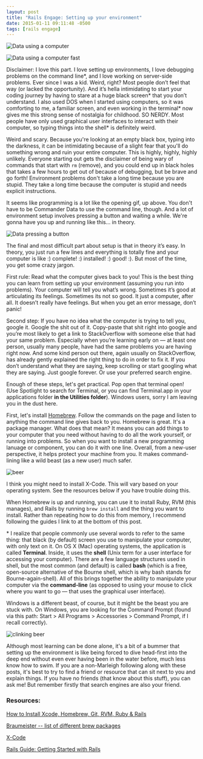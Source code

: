 ```yaml
---
layout: post
title: "Rails Engage: Setting up your environment"
date: 2015-01-11 09:11:48 -0500
tags: [rails engage]
---
```


![Data using a computer](http://38.media.tumblr.com/f360873af12a76bc4b00a549c799a2d1/tumblr_mtayo9M8JJ1rik14zo1_400.gif)

![Data using a computer fast](http://38.media.tumblr.com/bb28f80f960d040e9d2842fed6d20ab9/tumblr_mtayo9M8JJ1rik14zo3_400.gif)

 Disclaimer: I love this part. I love setting up environments, I love debugging problems on the command line\*, and I love working on server-side problems. Ever since I was a kid. Weird, right? Most people don’t feel that way (or lacked the opportunity). And it’s hella intimidating to start your coding journey by having to stare at a huge black screen\* that you don’t understand. I also used DOS when I started using computers, so it was comforting to me, a familiar screen, and even working in the terminal\* now gives me this strong sense of nostalgia for childhood. SO NERDY. Most people have only used graphical user interfaces to interact with their computer, so typing things into the shell\* is definitely weird.

Weird and scary. Because you're looking at an empty black box, typing into the darkness, it can be intimidating because of a slight fear that you'll do something wrong and ruin your entire computer. This is highly, highly, highly unlikely. Everyone starting out gets the disclaimer of being wary of commands that start with `rm` (remove), and you could end up in black holes that takes a few hours to get out of because of debugging, but be brave and go forth! Environment problems don't take a long time because you are stupid. They take a long time because the computer is stupid and needs explicit instructions.

It seems like programming is a lot like the opening gif, up above. You don't have to be Commander Data to use the command line, though. And a lot of environment setup involves pressing a button and waiting a while. We're gonna have you up and running like this... in theory.

![Data pressing a button](http://38.media.tumblr.com/ed6df7c82c24e812dfe3c5892a65bcb8/tumblr_mohoyw4X0l1s67vyfo4_250.gif)

The final and most difficult part about setup is that in theory it’s easy. In theory, you just run a few lines and everything is totally fine and your computer is like :) complete! :) installed! :) good! :). But most of the time, you get some crazy  jargon.

First rule: Read what the computer gives back to you! This is the best thing you can learn from setting up your environment (assuming you run into problems). Your computer will tell you what’s wrong. Sometimes it’s good at articulating its feelings. Sometimes its not so good. It just a computer, after all. It doesn’t really have feelings. But when you get an error message, don’t panic!

Second step: If you have no idea what the computer is trying to tell you, google it. Google the shit out of it. Copy-paste that shit right into google and you’re most likely to get a link to StackOverflow with someone else that had your same problem. Especially when you’re learning early on — at least one person, usually many people, have had the same problems you are having right now. And some kind person out there, again usually on StackOverflow, has already gently explained the right thing to do in order to fix it. If you don’t understand what they are saying, keep scrolling or start googling what they are saying. Just google forever. Or use your preferred search engine.

Enough of these steps, let's get practical. Pop open that terminal open! (Use Spotlight to search for Terminal, or you can find Terminal.app in your applications folder **in the Utilities folder**). Windows users, sorry I am leaving you in the dust here.

First, let's install [Homebrew](http://brew.sh/). Follow the commands on the page and listen to anything the command line gives back to you. Homebrew is great. It's a package manager. What does that mean? It means you can add things to your computer that you need without having to do all the work yourself, or running into problems. So when you want to install a new programming lanuage or component, you can do it with one line. Overall, from a new-user perspective, it helps protect your machine from you. It makes command-lining like a wild beast (as a new user) much safer.

![beer](http://emojipedia.org/wp-content/uploads/2013/07/160x160xbeer-mug.png.pagespeed.ic.kOjM-Un-7l.jpg)

I think you might need to install X-Code. This will vary based on your operating system. See the resources below if you have trouble doing this. 

When Homebrew is up and running, you can use it to install Ruby, RVM (this manages), and Rails by running `brew install` and the thing you want to install. Rather than repeating how to do this from memory, I recommend following the guides I link to at the bottom of this post. 

\* I realize that people commonly use several words to refer to the same thing: that black (by default) screen you use to manipulate your computer, with only text on it. On OS X (Mac) operating systems, the application is called **Terminal**. Inside, it uses the **shell** (Unix term for a user interface for accessing your computer). There are a few language structures used in shell, but the most common (and default) is called **bash** (which is a free, open-source alternative of the Bourne shell, which is why bash stands for Bourne-again-shell). All of this brings together the ability to manipulate your computer via the **command-line** (as opposed to using your mouse to click where you want to go — that uses the graphical user interface). 

Windows is a different beast, of course, but it might be the beast you are stuck with. On Windows, you are looking for the Command Prompt (found via this path: Start > All Programs > Accessories > Command Prompt, if I recall correctly).

![clinking beer](http://emojipedia.org/wp-content/uploads/2013/07/160x160xclinking-beer-mugs.png.pagespeed.ic.Gv-8d6e0qe.jpg)

Although most learning can be done alone, it's a bit of a bummer that setting up the environment is like being forced to dive head-first into the deep end without even ever having been in the water before, much less know how to swim. If you are a non-Marleigh following along with these posts, it's best to try to find a friend or resource that can sit next to you and explain things. If you have no friends (that know about this stuff), you can ask me! But remember firstly that search engines are also your friend.

### Resources:

[How to Install Xcode, Homebrew, Git, RVM, Ruby & Rails](http://www.moncefbelyamani.com/how-to-install-xcode-homebrew-git-rvm-ruby-on-mac/) 
 
[Braumeister -- list of different brew packages](http://braumeister.org/) 
 
[X-Code](https://developer.apple.com/xcode/) 
 
[Rails Guide: Getting Started with Rails](http://guides.rubyonrails.org/getting_started.html) 